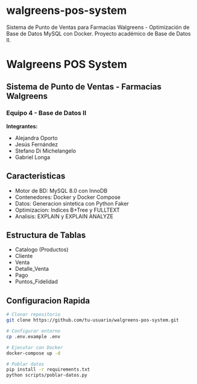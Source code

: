 # walgreens-pos-system
Sistema de Punto de Ventas para Farmacias Walgreens - Optimización de Base de Datos MySQL con Docker. Proyecto académico de Base de Datos II.
# Walgreens POS System

## Sistema de Punto de Ventas - Farmacias Walgreens

### Equipo 4 - Base de Datos II

**Integrantes:**
- Alejandra Oporto
- Jesús Fernández
- Stefano Di Michelangelo
- Gabriel Longa


## Caracteristicas

- Motor de BD: MySQL 8.0 con InnoDB
- Contenedores: Docker y Docker Compose
- Datos: Generacion sintetica con Python Faker
- Optimizacion: Indices B+Tree y FULLTEXT
- Analisis: EXPLAIN y EXPLAIN ANALYZE

## Estructura de Tablas

- Catalogo (Productos)
- Cliente
- Venta
- Detalle_Venta
- Pago
- Puntos_Fidelidad

## Configuracion Rapida

```bash
# Clonar repositorio
git clone https://github.com/tu-usuario/walgreens-pos-system.git

# Configurar entorno
cp .env.example .env

# Ejecutar con Docker
docker-compose up -d

# Poblar datos
pip install -r requirements.txt
python scripts/poblar-datos.py
